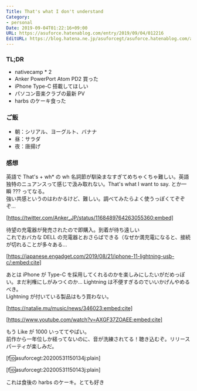 ```yaml
---
Title: That's what I don't understand
Category:
- personal
Date: 2019-09-04T01:22:16+09:00
URL: https://asuforce.hatenablog.com/entry/2019/09/04/012216
EditURL: https://blog.hatena.ne.jp/asuforcegt/asuforce.hatenablog.com/atom/entry/26006613419316127
---
```


### TL;DR

- nativecamp * 2
- Anker PowerPort Atom PD2 買った
- iPhone Type-C 搭載してほしい
- パソコン音楽クラブの最新 PV
- harbs のケーキ食った

### ご飯

- 朝：シリアル、ヨーグルト、バナナ
- 昼：サラダ
- 夜：唐揚げ

###  感想

英語で That's + wh* の wh 名詞節が馴染まなすぎてめちゃくちゃ難しい。英語独特のニュアンスって感じで汲み取れない。That's what I want to say. とか一瞬 ??? ってなる。  
強い共感というのはわかるけど、難しい。調べてみたらよく使うっぽくてぞぞぞ...

[https://twitter.com/Anker_JP/status/1168489764263055360:embed]


待望の充電器が発売されたので即購入。到着が待ち遠しい  
これでおバカな DELL の充電器とおさらばできる（なぜか満充電になると、接続が切れることが多々ある…


[https://japanese.engadget.com/2019/08/21/iphone-11-lightning-usb-c/:embed:cite]



あとは iPhone が Type-C を採用してくれるのかを楽しみにしたいがだめっぽい。まだ利権にしがみつくのか… Lightning は不便すぎるのでいいかげんやめるべき。  
Lightning が付いている製品はもう買わない。


[https://natalie.mu/music/news/346023:embed:cite]


[https://www.youtube.com/watch?v=AXGF37ZOAEE:embed:cite]

もう Like が 1000 いっててやばい。  
前作から一年位しか経ってないのに、音が洗練されてる！聴き込むぞ。リリースパーティが楽しみだ。

[f:id:asuforcegt:20200531150134j:plain]

[f:id:asuforcegt:20200531150143j:plain]

これは食後の harbs のケーキ。とても好き
